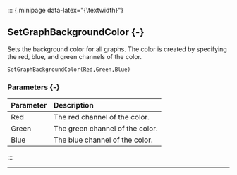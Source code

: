 ::: {.minipage data-latex="{\textwidth}"}
## SetGraphBackgroundColor {-}

Sets the background color for all graphs. The color is created by specifying the red, blue, and green channels of the color.

```{sql}
SetGraphBackgroundColor(Red,Green,Blue)
```

### Parameters {-}

**Parameter** | **Description**
| :-- | :-- |
Red | The red channel of the color.
Green | The green channel of the color.
Blue | The blue channel of the color.
:::

***
